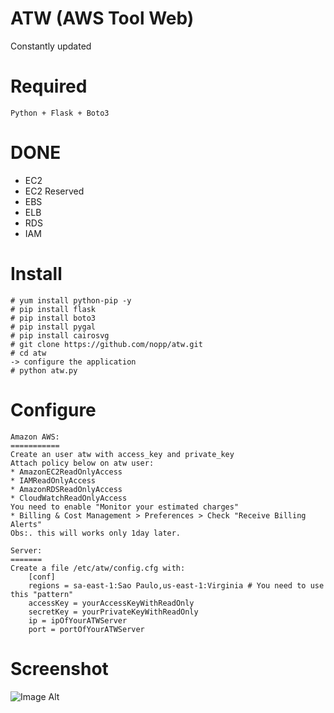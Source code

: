 # ATW (AWS Tool Web)

Constantly updated

Required
========
	Python + Flask + Boto3
	
DONE
====
* EC2
* EC2 Reserved
* EBS
* ELB
* RDS
* IAM

Install
=======
	# yum install python-pip -y
	# pip install flask
	# pip install boto3
	# pip install pygal
	# pip install cairosvg
	# git clone https://github.com/nopp/atw.git
	# cd atw
	-> configure the application
	# python atw.py

Configure
=========

	Amazon AWS:
	===========
	Create an user atw with access_key and private_key
	Attach policy below on atw user:
	* AmazonEC2ReadOnlyAccess
	* IAMReadOnlyAccess
	* AmazonRDSReadOnlyAccess
	* CloudWatchReadOnlyAccess
	You need to enable "Monitor your estimated charges"
	* Billing & Cost Management > Preferences > Check "Receive Billing Alerts"
	Obs:. this will works only 1day later.

	Server:
	=======
	Create a file /etc/atw/config.cfg with:
		[conf]
		regions = sa-east-1:Sao Paulo,us-east-1:Virginia # You need to use this "pattern"
		accessKey = yourAccessKeyWithReadOnly
		secretKey = yourPrivateKeyWithReadOnly
		ip = ipOfYourATWServer
		port = portOfYourATWServer

Screenshot
==========
![Image Alt](http://i65.tinypic.com/2ynmiz4.png)
